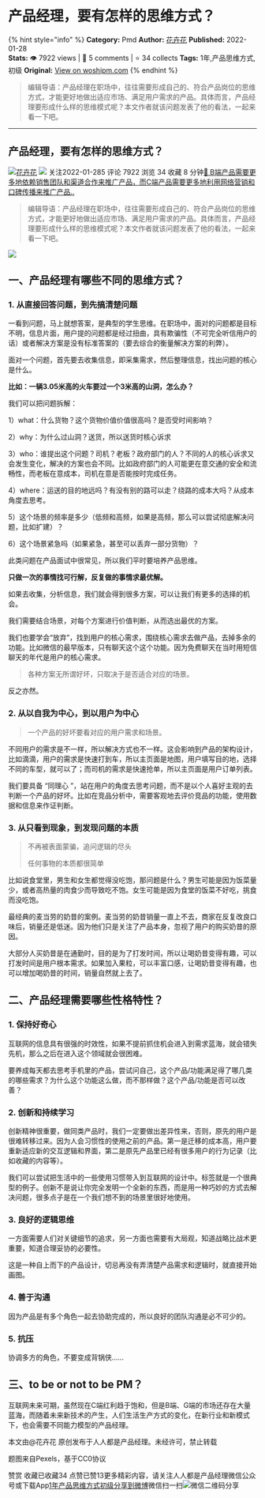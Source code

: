 # 产品经理，要有怎样的思维方式？
{% hint style="info" %}
**Category:** Pmd
**Author:** [花卉花](https://www.woshipm.com/u/993086)
**Published:** 2022-01-28  
**Stats:** 👁️ 7922 views | 💬 5 comments | ⭐ 34 collects
**Tags:** 1年,产品思维方式,初级
**Original:** [View on woshipm.com](https://www.woshipm.com/pmd/3187759.html)
{% endhint %}
> 编辑导语：产品经理在职场中，往往需要形成自己的、符合产品岗位的思维方式，才能更好地做出适应市场、满足用户需求的产品。具体而言，产品经理要形成什么样的思维模式呢？本文作者就该问题发表了他的看法，一起来看一下吧。

---

## 产品经理，要有怎样的思维方式？

[![](https://image.woshipm.com/wp-files/2019/12/buqdh9iial1uhVAnrGnM.jpg!/both/72x72)](https://www.woshipm.com/u/993086)[花卉花](https://www.woshipm.com/u/993086) ![](https://static.woshipm.com/tag/1101_1@2x.png) 关注2022-01-285 评论 7922 浏览 34 收藏 8 分钟[🔗 B端产品需要更多地依赖销售团队和渠道合作来推广产品，而C端产品需要更多地利用网络营销和口碑传播来推广产品..](https://ke.qidianla.com/courses/bcpm)

> 编辑导语：产品经理在职场中，往往需要形成自己的、符合产品岗位的思维方式，才能更好地做出适应市场、满足用户需求的产品。具体而言，产品经理要形成什么样的思维模式呢？本文作者就该问题发表了他的看法，一起来看一下吧。

![](https://image.woshipm.com/wp-files/2022/01/tpl84XdVeY7HjARUaUgs.jpg)

## 一、产品经理有哪些不同的思维方式？

### 1. 从直接回答问题，到先搞清楚问题

一看到问题，马上就想答案，是典型的学生思维。在职场中，面对的问题都是目标不明，信息片面，用户提的问题都是经过扭曲，具有欺骗性（不可完全听信用户的话）或者解决方案是没有标准答案的（要去综合的衡量解决方案的利弊）。

面对一个问题，首先要去收集信息，即采集需求，然后整理信息，找出问题的核心是什么。

**比如：一辆3.05米高的火车要过一个3米高的山洞，怎么办？**

我们可以把问题拆解：

1）what：什么货物？这个货物价值价值很高吗？是否受时间影响？

2）why：为什么过山洞？送货，所以送货时核心诉求

3）who：谁提出这个问题？司机？老板？政府部门的人？不同的人的核心诉求又会发生变化，解决的方案也会不同。比如政府部门的人可能更在意交通的安全和流畅性，而老板在意成本，司机在意是否能按时完成任务。

4）where：运送的目的地远吗？有没有别的路可以走？绕路的成本大吗？从成本角度去思考。

5）这个场景的频率是多少（低频和高频，如果是高频，那么可以尝试彻底解决问题，比如扩建）？

6）这个场景紧急吗（如果紧急，甚至可以丢弃一部分货物）？

此类问题在产品面试中很常见，所以我们平时要培养产品思维。

**只做一次的事情找可行解，反复做的事情求最优解。**

如果去收集，分析信息，我们就会得到很多方案，可以让我们有更多的选择的机会。

我们需要结合场景，对每个方案进行价值判断，从而选出最优的方案。

我们也要学会“放弃”，找到用户的核心需求，围绕核心需求去做产品，去掉多余的功能。比如微信的最早版本，只有聊天这个这个功能。因为免费聊天在当时用短信聊天的年代是用户的核心需求。

> 各种方案无所谓好坏，只取决于是否适合对应的场景。

反之亦然。

### 2\. 从以自我为中心，到以用户为中心

> 一个产品的好坏要看对应的用户需求和场景。

不同用户的需求是不一样，所以解决方式也不一样。这会影响到产品的架构设计，比如滴滴，用户的需求是快速打到车，所以主页面是地图，用户填写目的地，选择不同的车型，就可以了；而司机的需求是快速抢单，所以主页面是用户订单列表。

我们要具备 “同理心 ”，站在用户的角度去思考问题，而不是以个人喜好主观的去判断一个产品的好坏。比如在竞品分析中，需要客观地去评价竞品的功能，使用数据和信息来作证判断。

### 3\. 从只看到现象，到发现问题的本质

> 不再被表面蒙骗，追问逻辑的尽头
> 
> 任何事物的本质都很简单

比如说食堂里，男生和女生都觉得没吃饱，那问题是什么？男生可能是因为饭菜量少，或者高热量的肉食少而导致吃不饱。女生可能是因为食堂的饭菜不好吃，挑食而没吃饱。

最经典的麦当劳的奶昔的案例。麦当劳的奶昔销量一直上不去，商家在反复改良口味后，销量还是低迷。因为他们只是关注了产品本身，忽视了用户的购买奶昔的原因。

大部分人买奶昔是在通勤时，目的是为了打发时间，所以让喝奶昔变得有趣，可以打发时间是用户根本需求。如果加入果粒，可以丰富口感，让喝奶昔变得有趣，也可以增加喝奶昔的时间，销量自然就上去了。

## 二、产品经理需要哪些性格特性？

### 1\. 保持好奇心

互联网的信息具有很强的时效性，如果不提前抓住机会进入到需求蓝海，就会错失先机，那么之后在进入这个领域就会很困难。

要养成每天都去思考手机里的产品，尝试问自己，这个产品/功能满足得了哪几类的哪些需求？为什么这个功能这么做，而不那样做？这个产品/功能是否可以改善？

### 2\. 创新和持续学习

创新精神很重要，做同类产品时，我们一定要做出差异性来，否则，原先的用户是很难转移过来。因为人会习惯性的使用之前的产品。第一是迁移的成本高，用户要重新适应新的交互逻辑和界面，第二是原先产品里已经有很多用户的行为记录（比如收藏的内容等）。

我们可以尝试把生活中的一些使用习惯带入到互联网的设计中。标签就是一个很典型的例子。创新不是说让你完全发明一个全新的东西，而是用一种巧妙的方式去解决问题，很多点子是在一个我们想不到的场景里很好地使用。

### 3\. 良好的逻辑思维

一方面需要人们对关键细节的追求，另一方面也需要有大局观，知道战略比战术更重要，知道合理妥协的必要性。

这是一种自上而下的产品设计，切忌再没有弄清楚产品需求和逻辑时，就直接开始画图。

### 4\. 善于沟通

因为产品是有多个角色一起去协助完成的，所以良好的团队沟通是必不可少的。

### 5\. 抗压

协调多方的角色，不要变成背锅侠……

## 三、to be or not to be PM？

互联网未来可期，虽然现在C端红利趋于饱和，但是B端、G端的市场还存在大量蓝海，而随着未来新技术的产生，人们生活生产方式的变化，在新行业和新模式下，也会需要不同能力模型的产品经理。

本文由@花卉花 原创发布于人人都是产品经理。未经许可，禁止转载

题图来自Pexels，基于CC0协议

赞赏 收藏已收藏34 点赞已赞13更多精彩内容，请关注人人都是产品经理微信公众号或下载App[1年](https://www.woshipm.com/tag/1%e5%b9%b4)[产品思维方式](https://www.woshipm.com/tag/%e4%ba%a7%e5%93%81%e6%80%9d%e7%bb%b4%e6%96%b9%e5%bc%8f)[初级](https://www.woshipm.com/tag/%e5%88%9d%e7%ba%a7)[分享到微博](https://service.weibo.com/share/share.php?appkey=2775287854&title=产品经理，要有怎样的思维方式？&url=https://www.woshipm.com/pmd/3187759.html&pic=https://image.woshipm.com/wp-files/2022/01/tpl84XdVeY7HjARUaUgs.jpg)微信扫一扫![微信二维码](https://api.pwmqr.com/qrcode/create/?url=https://www.woshipm.com/pmd/3187759.html)分享